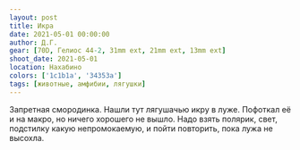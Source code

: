 ```yaml
---
layout: post
title: Икра
date: 2021-05-01 00:00:00
author: Д.Г.
gear: [70D, Гелиос 44-2, 31mm ext, 21mm ext, 13mm ext]
shoot_date: 2021-05-01
location: Нахабино
colors: ['1c1b1a', '34353a']
tags: [животные, амфибии, лягушки]
---
```

Запретная смородинка. Нашли тут лягушачью икру в луже. Пофоткал её и на макро, но ничего хорошего не вышло. Надо взять полярик, свет, подстилку какую непромокаемую, и пойти повторить, пока лужа не высохла.
